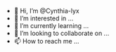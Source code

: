 - 👋 Hi, I’m @Cynthia-lyx
- 👀 I’m interested in ...
- 🌱 I’m currently learning ...
- 💞️ I’m looking to collaborate on ...
- 📫 How to reach me ...

<!---
Cynthia-lyx/Cynthia-lyx is a ✨ special ✨ repository because its `README.md` (this file) appears on your GitHub profile.
You can click the Preview link to take a look at your changes.
--->
